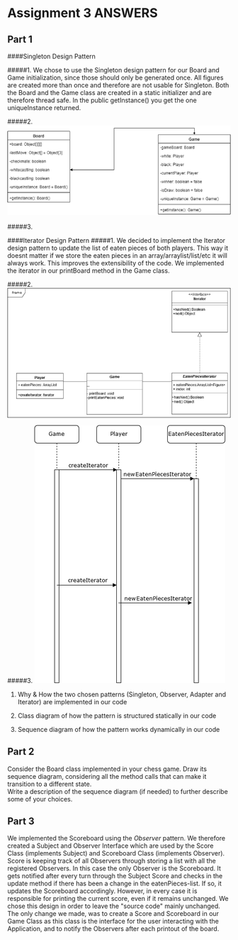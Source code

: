 # Assignment 3 ANSWERS
## Part 1

####Singleton Design Pattern 

#####1. We chose to use the Singleton design pattern for our Board and Game initialization, since those should only be generated once. 
All figures are created more than once and therefore are not usable for Singleton. Both the Board and the Game class are created in 
a static initializer and are therefore thread safe. In the public getInstance() you get the one uniqueInstance returned.

#####2.
![Singleton pattern](https://github.com/alainkueng/BINF4241-group08/blob/Dev/Assignment%203/Class%20Diagram%20Singleton.png)

#####3.
 
 
 
####Iterator Design Pattern 
#####1. We decided to implement the Iterator design pattern to update the list of eaten pieces of both players. This way it
doesnt matter if we store the eaten pieces in an array/arraylist/list/etc it will always work. This improves the 
extensibility of the code. We implemented the iterator in our printBoard method in the Game class.

#####2.
![Iterator pattern](https://github.com/alainkueng/BINF4241-group08/blob/Dev/Assignment%203/Iterator%20diagram.png)

#####3.
![Iterator Sequence Diagram](https://github.com/alainkueng/BINF4241-group08/blob/Dev/Assignment%203/Iterator%20Sequence%20Diagram.png)








1. Why & How the two chosen patterns (Singleton, Observer, Adapter and Iterator) are implemented in our code

2. Class diagram of how the pattern is structured statically in our code

3. Sequence diagram of how the pattern works dynamically in our code

## Part 2
Consider the Board class implemented in your chess game. Draw its sequence diagram, considering all the method calls that can make it transition to a different state.  
Write a description of the sequence diagram (if needed) to further describe some of your choices. 

## Part 3
We implemented the Scoreboard using the _Observer_ pattern. We therefore created a Subject and Observer Interface
which are used by the Score Class (implements Subject) and Scoreboard Class (implements Observer). Score is keeping
track of all Observers through storing a list with all the registered Observers. In this case the only Observer is 
the Scoreboard. It gets notified after every turn through the Subject Score and checks in the update method if there
has been a change in the eatenPieces-list. If so, it updates the Scoreboard accordingly. However, in every case it
is responsible for printing the current score, even if it remains unchanged. We chose this design in order to
leave the "source code" mainly unchanged. The only change we made, was to create a Score and Scoreboard in our Game
Class as this class is the interface for the user interacting with the Application, and to notify the Observers
after each printout of the board. 